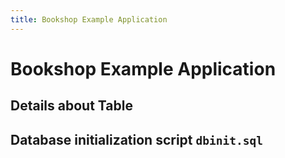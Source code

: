 ```yaml
---
title: Bookshop Example Application
---
```


# Bookshop Example Application

## Details about Table

## Database initialization script `dbinit.sql`